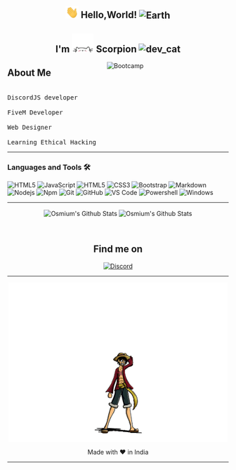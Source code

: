 <h2 align="center">
  <img alt="Hello" src="https://raw.githubusercontent.com/dev-akshat/archive/main/images/gifs/others/Hi.gif" width="29px"> 
  Hello,World!
  <img alt="Earth" src="https://raw.githubusercontent.com/OsmiumOP/OsmiumOP/main/earth.gif" width="24px"/>
</h2>

<h2 align="center">
    I'm
    <img alt="popup_cat" src="https://raw.githubusercontent.com/dev-akshat/archive/main/images/gifs/others/giphy.webp" width="50">
    Scorpion
    <img alt="dev_cat" src="https://raw.githubusercontent.com/OsmiumOP/OsmiumOP/main/dev_cat.gif" width="50"> 
</h2>

<img width="55%" align="right" alt="Bootcamp" src="https://raw.githubusercontent.com/OsmiumOP/OsmiumOP/main/workbench.svg"/>

<h2 align="left">About Me</h2>
<p align="left">
  <samp>
    <br>
    DiscordJS developer
    <br><br>
    FiveM Developer
    <br><br>
    Web Designer
    <br><br>
    Learning Ethical Hacking
  </samp>
</p>

<hr/>

<!-- 
- **Platforms :** Windows and Linux
- **Languages :** <img src="https://img.shields.io/badge/javascript%20-%23323330.svg?&style=for-the-badge&logo=javascript&logoColor=%23F7DF1E"/>, <img src="https://img.shields.io/badge/LUA-%230175C2.svg?&style=for-the-badge&logo=lua&logoColor=white"/>, 

- **Frameworks :** <img src="https://img.shields.io/badge/DISCORDJS-blue.svg?&style=for-the-badge&logo=javascript&logoColor=white"/>, <img src="https://img.shields.io/badge/FIVEM-orange.svg?&style=for-the-badge&logo=lua&logoColor=white"/>
 -->
### Languages and Tools 🛠 

<!-- ![Java](http://img.shields.io/badge/-Java-5B4638?style=flat-square&logo=java&logoColor=ffffff)
![C](http://img.shields.io/badge/-C-A8B9CC?style=flat-square&logo=c&logoColor=ffffff)
![Python](http://img.shields.io/badge/-Python-3776AB?style=flat-square&logo=python&logoColor=ffffff) -->
<!-- ![Sass](https://img.shields.io/badge/-Sass-%23CC6699?style=flat-square&logo=sass&logoColor=ffffff) -->
<!-- ![Firebase](https://img.shields.io/badge/-Firebase-FFCA28?style=flat-square&logo=firebase&logoColor=ffffff) -->
<!-- ![Microsoft Sql Server](https://img.shields.io/badge/-Sql%20Server-CC2927?style=flat-square&logo=microsoft-sql-server&logoColor=ffffff) -->
<!-- ![GitLab](https://img.shields.io/badge/-GitLab-FCA121?style=flat-square&logo=gitlab) -->
<!-- ![Eclipse-IDE](http://img.shields.io/badge/-Eclipse-2C2255?style=flat-square&logo=eclipse&logoColor=ffffff) -->

![HTML5](https://img.shields.io/badge/-LUA-%23E44D27?style=flat-square&logo=lua&logoColor=ffffff)
![JavaScript](https://img.shields.io/badge/-JavaScript-%23F7DF1C?style=flat-square&logo=javascript&logoColor=000000&labelColor=%23F7DF1C&color=%23FFCE5A)
![HTML5](https://img.shields.io/badge/-HTML5-%23E44D27?style=flat-square&logo=html5&logoColor=ffffff)
![CSS3](https://img.shields.io/badge/-CSS3-%231572B6?style=flat-square&logo=css3)
![Bootstrap](https://img.shields.io/badge/-Bootstrap-563D7C?style=flat-square&logo=Bootstrap)
![Markdown](https://img.shields.io/badge/-Markdown-000000?style=flat-square&logo=markdown)
![Nodejs](https://img.shields.io/badge/-Nodejs-339933?style=flat-square&logo=Node.js&logoColor=ffffff)
![Npm](https://img.shields.io/badge/-npm-CB3837?style=flat-square&logo=npm)
![Git](https://img.shields.io/badge/-Git-%23F05032?style=flat-square&logo=git&logoColor=%23ffffff)
![GitHub](https://img.shields.io/badge/-GitHub-181717?style=flat-square&logo=github)
![VS Code](http://img.shields.io/badge/-VS%20Code-007ACC?style=flat-square&logo=visual-studio-code&logoColor=ffffff)
![Powershell](http://img.shields.io/badge/-Powershell-5391FE?style=flat-square&logo=powershell&logoColor=ffffff)
![Windows](http://img.shields.io/badge/-Windows-0078D6?style=flat-square&logo=windows&logoColor=ffffff)

<hr/>


<p align="center">
  <img align="center" alt="Osmium's Github Stats" src="https://github-readme-stats.anuraghazra1.vercel.app/api?username=osmiumop&show_icons=true&include_all_commits=true&bg_color=30,434343,000000&title_color=fe428e&text_color=f1f1eb"  />
  <img align="center" alt="Osmium's Github Stats" src="https://github-readme-stats.anuraghazra1.vercel.app/api/top-langs/?username=osmiumop&layout=compact&langs_count=10&hide=html,css&bg_color=30,000000,434343&title_color=fe428e&text_color=f1f1eb" />
</p>

<br/>

<h2 align="center">Find me on</h2>

<p align="center">

  <a href="https://discord.gg/DgcN4y8">
    <img alt="Discord" width="300px" src="https://nektony.com/wp-content/uploads/2019/07/discord-icon.png"/>
  </a>
</p>
<hr/>
<p align="center">
  <img align="center" alt="OnePiece_Luffy" src="https://raw.githubusercontent.com/dev-akshat/archive/main/images/gifs/anime/luffy.gif"/>
</p>

<p align="center">
  Made with ❤️ in India
</p>

-----
